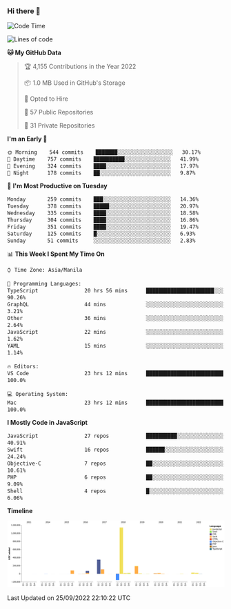 ### Hi there 👋

<!--START_SECTION:waka-->
![Code Time](http://img.shields.io/badge/Code%20Time-3%2C116%20hrs%202%20mins-blue)

![Lines of code](https://img.shields.io/badge/From%20Hello%20World%20I%27ve%20Written-2%20Million%20lines%20of%20code-blue)

**🐱 My GitHub Data** 

> 🏆 4,155 Contributions in the Year 2022
 > 
> 📦 1.0 MB Used in GitHub's Storage 
 > 
> 💼 Opted to Hire
 > 
> 📜 57 Public Repositories 
 > 
> 🔑 31 Private Repositories  
 > 
**I'm an Early 🐤** 

```text
🌞 Morning    544 commits    ███████░░░░░░░░░░░░░░░░░░   30.17% 
🌆 Daytime    757 commits    ██████████░░░░░░░░░░░░░░░   41.99% 
🌃 Evening    324 commits    ████░░░░░░░░░░░░░░░░░░░░░   17.97% 
🌙 Night      178 commits    ██░░░░░░░░░░░░░░░░░░░░░░░   9.87%

```
📅 **I'm Most Productive on Tuesday** 

```text
Monday       259 commits    ███░░░░░░░░░░░░░░░░░░░░░░   14.36% 
Tuesday      378 commits    █████░░░░░░░░░░░░░░░░░░░░   20.97% 
Wednesday    335 commits    ████░░░░░░░░░░░░░░░░░░░░░   18.58% 
Thursday     304 commits    ████░░░░░░░░░░░░░░░░░░░░░   16.86% 
Friday       351 commits    ████░░░░░░░░░░░░░░░░░░░░░   19.47% 
Saturday     125 commits    █░░░░░░░░░░░░░░░░░░░░░░░░   6.93% 
Sunday       51 commits     ░░░░░░░░░░░░░░░░░░░░░░░░░   2.83%

```


📊 **This Week I Spent My Time On** 

```text
⌚︎ Time Zone: Asia/Manila

💬 Programming Languages: 
TypeScript               20 hrs 56 mins      ██████████████████████░░░   90.26% 
GraphQL                  44 mins             ░░░░░░░░░░░░░░░░░░░░░░░░░   3.21% 
Other                    36 mins             ░░░░░░░░░░░░░░░░░░░░░░░░░   2.64% 
JavaScript               22 mins             ░░░░░░░░░░░░░░░░░░░░░░░░░   1.62% 
YAML                     15 mins             ░░░░░░░░░░░░░░░░░░░░░░░░░   1.14%

🔥 Editors: 
VS Code                  23 hrs 12 mins      █████████████████████████   100.0%

💻 Operating System: 
Mac                      23 hrs 12 mins      █████████████████████████   100.0%

```

**I Mostly Code in JavaScript** 

```text
JavaScript               27 repos            ██████████░░░░░░░░░░░░░░░   40.91% 
Swift                    16 repos            ██████░░░░░░░░░░░░░░░░░░░   24.24% 
Objective-C              7 repos             ██░░░░░░░░░░░░░░░░░░░░░░░   10.61% 
PHP                      6 repos             ██░░░░░░░░░░░░░░░░░░░░░░░   9.09% 
Shell                    4 repos             █░░░░░░░░░░░░░░░░░░░░░░░░   6.06%

```


**Timeline**

![Chart not found](https://raw.githubusercontent.com/rad182/rad182/main/charts/bar_graph.png) 


 Last Updated on 25/09/2022 22:10:22 UTC
<!--END_SECTION:waka-->


<!--
**rad182/rad182** is a ✨ _special_ ✨ repository because its `README.md` (this file) appears on your GitHub profile.

Here are some ideas to get you started:

- 🔭 I’m currently working on ...
- 🌱 I’m currently learning ...
- 👯 I’m looking to collaborate on ...
- 🤔 I’m looking for help with ...
- 💬 Ask me about ...
- 📫 How to reach me: ...
- 😄 Pronouns: ...
- ⚡ Fun fact: ...
-->
